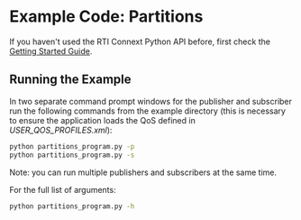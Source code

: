 # Example Code: Partitions

If you haven't used the RTI Connext Python API before, first check the
[Getting Started Guide](https://community.rti.com/static/documentation/connext-dds/7.0.0/doc/manuals/connext_dds_professional/getting_started_guide/index.html).

## Running the Example

In two separate command prompt windows for the publisher and subscriber run the
following commands from the example directory (this is necessary to ensure the
application loads the QoS defined in *USER_QOS_PROFILES.xml*):

```sh
python partitions_program.py -p
python partitions_program.py -s
```

Note: you can run multiple publishers and subscribers at the same time.

For the full list of arguments:

```sh
python partitions_program.py -h
```
